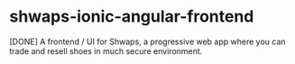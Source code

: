 # shwaps-ionic-angular-frontend
[DONE] A frontend / UI for Shwaps, a progressive web app where you can trade and resell shoes in much secure environment.
